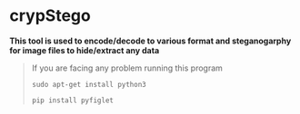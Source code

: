 # crypStego
**This tool is used to encode/decode to various format and steganogarphy for image files to hide/extract any data**

> If you are facing any problem running this program
> 
> `sudo apt-get install python3`
> 
> `pip install pyfiglet`
